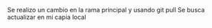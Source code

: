Se realizo un cambio en la rama principal y usando 
  git pull 
Se busca actualizar en mi capia local 

